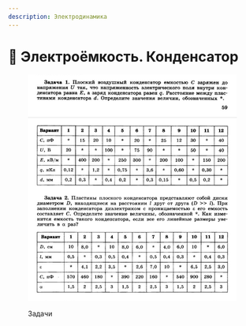 ```yaml
---
description: Электродинамика
---
```


# 📗 Электроёмкость. Конденсатор

<figure><img src="../../../.gitbook/assets/image (15).png" alt=""><figcaption><p>Задачи</p></figcaption></figure>
